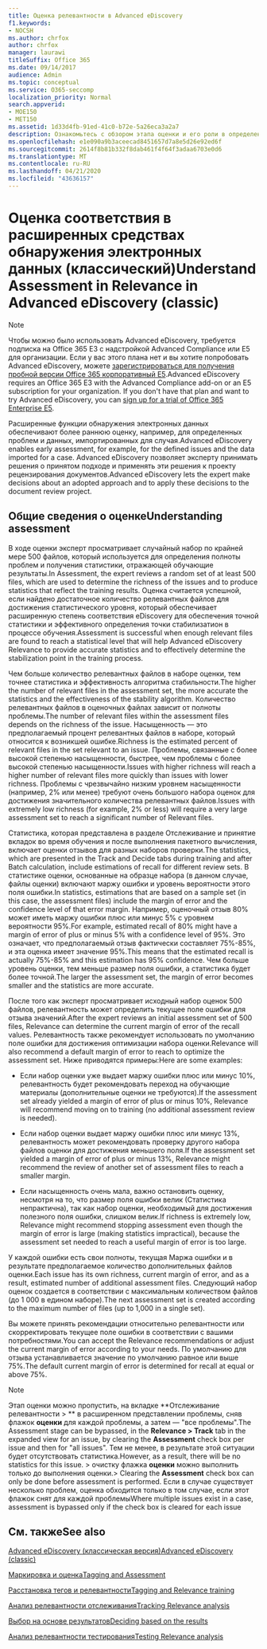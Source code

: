 ```yaml
---
title: Оценка релевантности в Advanced eDiscovery
f1.keywords:
- NOCSH
ms.author: chrfox
author: chrfox
manager: laurawi
titleSuffix: Office 365
ms.date: 09/14/2017
audience: Admin
ms.topic: conceptual
ms.service: O365-seccomp
localization_priority: Normal
search.appverid:
- MOE150
- MET150
ms.assetid: 1d33d4fb-91ed-41c0-b72e-5a26eca3a2a7
description: Ознакомьтесь с обзором этапа оценки и его роли в определении богатости проблем во время обучения по релевантности в Advanced eDiscovery.
ms.openlocfilehash: e1e090a9b3aceecad8451657d7a8e5d26e92ed6f
ms.sourcegitcommit: 2614f8b81b332f8dab461f4f64f3adaa6703e0d6
ms.translationtype: MT
ms.contentlocale: ru-RU
ms.lasthandoff: 04/21/2020
ms.locfileid: "43636157"
---
```

# <a name="understand-assessment-in-relevance-in-advanced-ediscovery-classic"></a><span data-ttu-id="e7620-103">Оценка соответствия в расширенных средствах обнаружения электронных данных (классический)</span><span class="sxs-lookup"><span data-stu-id="e7620-103">Understand Assessment in Relevance in Advanced eDiscovery (classic)</span></span>

> [!NOTE]
> <span data-ttu-id="e7620-p101">Чтобы можно было использовать Advanced eDiscovery, требуется подписка на Office 365 E3 с надстройкой Advanced Compliance или E5 для организации. Если у вас этого плана нет и вы хотите попробовать Advanced eDiscovery, можете [зарегистрироваться для получения пробной версии Office 365 корпоративный E5](https://go.microsoft.com/fwlink/p/?LinkID=698279).</span><span class="sxs-lookup"><span data-stu-id="e7620-p101">Advanced eDiscovery requires an Office 365 E3 with the Advanced Compliance add-on or an E5 subscription for your organization. If you don't have that plan and want to try Advanced eDiscovery, you can [sign up for a trial of Office 365 Enterprise E5](https://go.microsoft.com/fwlink/p/?LinkID=698279).</span></span> 
  
<span data-ttu-id="e7620-106">Расширенные функции обнаружения электронных данных обеспечивают более раннюю оценку, например, для определенных проблем и данных, импортированных для случая.</span><span class="sxs-lookup"><span data-stu-id="e7620-106">Advanced eDiscovery enables early assessment, for example, for the defined issues and the data imported for a case.</span></span> <span data-ttu-id="e7620-107">Advanced eDiscovery позволяет эксперту принимать решения о принятом подходе и применять эти решения к проекту рецензирования документов.</span><span class="sxs-lookup"><span data-stu-id="e7620-107">Advanced eDiscovery lets the expert make decisions about an adopted approach and to apply these decisions to the document review project.</span></span>
  
## <a name="understanding-assessment"></a><span data-ttu-id="e7620-108">Общие сведения о оценке</span><span class="sxs-lookup"><span data-stu-id="e7620-108">Understanding assessment</span></span>

<span data-ttu-id="e7620-109">В ходе оценки эксперт просматривает случайный набор по крайней мере 500 файлов, который используется для определения полноты проблем и получения статистики, отражающей обучающие результаты.</span><span class="sxs-lookup"><span data-stu-id="e7620-109">In Assessment, the expert reviews a random set of at least 500 files, which are used to determine the richness of the issues and to produce statistics that reflect the training results.</span></span> <span data-ttu-id="e7620-110">Оценка считается успешной, если найдено достаточное количество релевантных файлов для достижения статистического уровня, который обеспечивает расширенную степень соответствия eDiscovery для обеспечения точной статистики и эффективного определения точки стабилизатион в процессе обучения.</span><span class="sxs-lookup"><span data-stu-id="e7620-110">Assessment is successful when enough relevant files are found to reach a statistical level that will help Advanced eDiscovery Relevance to provide accurate statistics and to effectively determine the stabilization point in the training process.</span></span> 
  
<span data-ttu-id="e7620-111">Чем больше количество релевантных файлов в наборе оценки, тем точнее статистика и эффективность алгоритма стабильности.</span><span class="sxs-lookup"><span data-stu-id="e7620-111">The higher the number of relevant files in the assessment set, the more accurate the statistics and the effectiveness of the stability algorithm.</span></span> <span data-ttu-id="e7620-112">Количество релевантных файлов в оценочных файлах зависит от полноты проблемы.</span><span class="sxs-lookup"><span data-stu-id="e7620-112">The number of relevant files within the assessment files depends on the richness of the issue.</span></span> <span data-ttu-id="e7620-113">Насыщенность — это предполагаемый процент релевантных файлов в наборе, который относится к возникшей ошибке.</span><span class="sxs-lookup"><span data-stu-id="e7620-113">Richness is the estimated percent of relevant files in the set relevant to an issue.</span></span> <span data-ttu-id="e7620-114">Проблемы, связанные с более высокой степенью насыщенности, быстрее, чем проблемы с более высокой степенью насыщенности.</span><span class="sxs-lookup"><span data-stu-id="e7620-114">Issues with higher richness will reach a higher number of relevant files more quickly than issues with lower richness.</span></span> <span data-ttu-id="e7620-115">Проблемы с чрезвычайно низким уровнем насыщенности (например, 2% или менее) требуют очень большого набора оценок для достижения значительного количества релевантных файлов.</span><span class="sxs-lookup"><span data-stu-id="e7620-115">Issues with extremely low richness (for example, 2% or less) will require a very large assessment set to reach a significant number of Relevant files.</span></span>
  
<span data-ttu-id="e7620-116">Статистика, которая представлена в разделе Отслеживание и принятие вкладок во время обучения и после выполнения пакетного вычисления, включает оценки отзывов для разных наборов проверки.</span><span class="sxs-lookup"><span data-stu-id="e7620-116">The statistics, which are presented in the Track and Decide tabs during training and after Batch calculation, include estimations of recall for different review sets.</span></span> <span data-ttu-id="e7620-117">В статистике оценки, основанные на образце набора (в данном случае, файлы оценки) включают маржу ошибки и уровень вероятности этого поля ошибки.</span><span class="sxs-lookup"><span data-stu-id="e7620-117">In statistics, estimations that are based on a sample set (in this case, the assessment files) include the margin of error and the confidence level of that error margin.</span></span> <span data-ttu-id="e7620-118">Например, оценочный отзыв 80% может иметь маржу ошибки плюс или минус 5% с уровнем вероятности 95%.</span><span class="sxs-lookup"><span data-stu-id="e7620-118">For example, estimated recall of 80% might have a margin of error of plus or minus 5% with a confidence level of 95%.</span></span> <span data-ttu-id="e7620-119">Это означает, что предполагаемый отзыв фактически составляет 75%-85%, и эта оценка имеет значение 95%.</span><span class="sxs-lookup"><span data-stu-id="e7620-119">This means that the estimated recall is actually 75%-85% and this estimation has 95% confidence.</span></span> <span data-ttu-id="e7620-120">Чем больше уровень оценки, тем меньше размер поля ошибки, а статистика будет более точной.</span><span class="sxs-lookup"><span data-stu-id="e7620-120">The larger the assessment set, the margin of error becomes smaller and the statistics are more accurate.</span></span> 
  
<span data-ttu-id="e7620-121">После того как эксперт просматривает исходный набор оценок 500 файлов, релевантность может определить текущее поле ошибки для отзыва значений.</span><span class="sxs-lookup"><span data-stu-id="e7620-121">After the expert reviews an initial assessment set of 500 files, Relevance can determine the current margin of error of the recall values.</span></span> <span data-ttu-id="e7620-122">Релевантность также рекомендует использовать по умолчанию поле ошибки для достижения оптимизации набора оценки.</span><span class="sxs-lookup"><span data-stu-id="e7620-122">Relevance will also recommend a default margin of error to reach to optimize the assessment set.</span></span> <span data-ttu-id="e7620-123">Ниже приводятся примеры:</span><span class="sxs-lookup"><span data-stu-id="e7620-123">Here are some examples:</span></span>
  
- <span data-ttu-id="e7620-124">Если набор оценки уже выдает маржу ошибки плюс или минус 10%, релевантность будет рекомендовать переход на обучающие материалы (дополнительные оценки не требуются).</span><span class="sxs-lookup"><span data-stu-id="e7620-124">If the assessment set already yielded a margin of error of plus or minus 10%, Relevance will recommend moving on to training (no additional assessment review is needed).</span></span> 
    
- <span data-ttu-id="e7620-125">Если набор оценки выдает маржу ошибки плюс или минус 13%, релевантность может рекомендовать проверку другого набора файлов оценки для достижения меньшего поля.</span><span class="sxs-lookup"><span data-stu-id="e7620-125">If the assessment set yielded a margin of error of plus or minus 13%, Relevance might recommend the review of another set of assessment files to reach a smaller margin.</span></span> 
    
- <span data-ttu-id="e7620-126">Если насыщенность очень мала, важно остановить оценку, несмотря на то, что размер поля ошибки велик (Статистика непрактична), так как набор оценки, необходимый для достижения полезного поля ошибки, слишком велик.</span><span class="sxs-lookup"><span data-stu-id="e7620-126">If richness is extremely low, Relevance might recommend stopping assessment even though the margin of error is large (making statistics impractical), because the assessment set needed to reach a useful margin of error is too large.</span></span>
    
<span data-ttu-id="e7620-127">У каждой ошибки есть свои полноты, текущая Маржа ошибки и в результате предполагаемое количество дополнительных файлов оценки.</span><span class="sxs-lookup"><span data-stu-id="e7620-127">Each issue has its own richness, current margin of error, and as a result, estimated number of additional assessment files.</span></span> <span data-ttu-id="e7620-128">Следующий набор оценок создается в соответствии с максимальным количеством файлов (до 1 000 в едином наборе).</span><span class="sxs-lookup"><span data-stu-id="e7620-128">The next assessment set is created according to the maximum number of files (up to 1,000 in a single set).</span></span>
  
<span data-ttu-id="e7620-129">Вы можете принять рекомендации относительно релевантности или скорректировать текущее поле ошибки в соответствии с вашими потребностями.</span><span class="sxs-lookup"><span data-stu-id="e7620-129">You can accept the Relevance recommendations or adjust the current margin of error according to your needs.</span></span> <span data-ttu-id="e7620-130">По умолчанию для отзыва устанавливается значение по умолчанию равное или выше 75%.</span><span class="sxs-lookup"><span data-stu-id="e7620-130">The default current margin of error is determined for recall at equal or above 75%.</span></span>
  
> [!NOTE]
> <span data-ttu-id="e7620-131">Этап оценки можно пропустить, на вкладке \*\*Отслеживание релевантности \> \*\* в расширенном представлении проблемы, сняв флажок **оценки** для каждой проблемы, а затем — "все проблемы".</span><span class="sxs-lookup"><span data-stu-id="e7620-131">The Assessment stage can be bypassed, in the **Relevance \> Track** tab in the expanded view for an issue, by clearing the **Assessment** check box per issue and then for "all issues".</span></span> <span data-ttu-id="e7620-132">Тем не менее, в результате этой ситуации будет отсутствовать статистика.</span><span class="sxs-lookup"><span data-stu-id="e7620-132">However, as a result, there will be no statistics for this issue.</span></span> <span data-ttu-id="e7620-133">> очистку флажка **оценки** можно выполнить только до выполнения оценки.</span><span class="sxs-lookup"><span data-stu-id="e7620-133">> Clearing the **Assessment** check box can only be done before assessment is performed.</span></span> <span data-ttu-id="e7620-134">Если в случае существует несколько проблем, оценка обходится только в том случае, если этот флажок снят для каждой проблемы</span><span class="sxs-lookup"><span data-stu-id="e7620-134">Where multiple issues exist in a case, assessment is bypassed only if the check box is cleared for each issue</span></span> 
  
## <a name="see-also"></a><span data-ttu-id="e7620-135">См. также</span><span class="sxs-lookup"><span data-stu-id="e7620-135">See also</span></span>

[<span data-ttu-id="e7620-136">Advanced eDiscovery (классическая версия)</span><span class="sxs-lookup"><span data-stu-id="e7620-136">Advanced eDiscovery (classic)</span></span>](office-365-advanced-ediscovery.md)
  
[<span data-ttu-id="e7620-137">Маркировка и оценка</span><span class="sxs-lookup"><span data-stu-id="e7620-137">Tagging and Assessment</span></span>](tagging-and-assessment-in-advanced-ediscovery.md)
  
[<span data-ttu-id="e7620-138">Расстановка тегов и релевантности</span><span class="sxs-lookup"><span data-stu-id="e7620-138">Tagging and Relevance training</span></span>](tagging-and-relevance-training-in-advanced-ediscovery.md)
  
[<span data-ttu-id="e7620-139">Анализ релевантности отслеживания</span><span class="sxs-lookup"><span data-stu-id="e7620-139">Tracking Relevance analysis</span></span>](track-relevance-analysis-in-advanced-ediscovery.md)
  
[<span data-ttu-id="e7620-140">Выбор на основе результатов</span><span class="sxs-lookup"><span data-stu-id="e7620-140">Deciding based on the results</span></span>](decision-based-on-the-results-in-advanced-ediscovery.md)
  
[<span data-ttu-id="e7620-141">Анализ релевантности тестирования</span><span class="sxs-lookup"><span data-stu-id="e7620-141">Testing Relevance analysis</span></span>](test-relevance-analysis-in-advanced-ediscovery.md)


